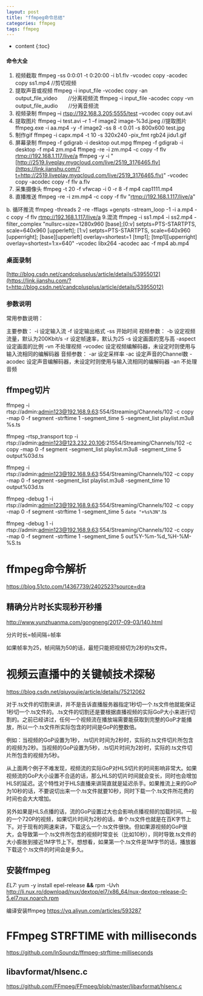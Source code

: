 ```yaml
---
layout: post
title: "ffmpeg命令总结"
categories: ffmpeg
tags: ffmpeg
---
```

* content
{:toc}




#### 命令大全

1. 视频截取
   ffmpeg -ss 0:0:01 -t 0:20:00 -i b1.flv -vcodec copy -acodec copy ss1.mp4 //剪切视频
2. 提取声音或视频
   ffmpeg -i input_file -vcodec copy -an output_file_video　　//分离视频流
   ffmpeg -i input_file -acodec copy -vn output_file_audio　　//分离音频流
3. 视频录制
   ffmpeg –i [rtsp://192.168.3.205:5555/test](https://link.jianshu.com/?t=rtsp://192.168.3.205:5555/test) –vcodec copy out.avi
4. 提取图片
   ffmpeg –i test.avi –r 1 –f image2 image-%3d.jpeg //提取图片
   ffmpeg.exe -i aa.mp4 -y -f image2 -ss 8 -t 0.01 -s 800x600 test.jpg
5. 制作gif
   ffmpeg -i capx.mp4 -t 10 -s 320x240 -pix_fmt rgb24 jidu1.gif
6. 屏幕录制
   ffmpeg -f gdigrab -i desktop out.mpg
   ffmpeg -f gdigrab -i desktop -f mp4 zm.mp4
   ffmpeg -re -i zm.mp4 -c copy -f flv [rtmp://192.168.1.117/live/a](https://link.jianshu.com/?t=rtmp://192.168.1.117/live/a)
   ffmpeg -y -i "[http://2519.liveplay.myqcloud.com/live/2519_3176465.flv](https://link.jianshu.com/?t=http://2519.liveplay.myqcloud.com/live/2519_3176465.flv)" -vcodec copy -acodec copy -f flv a.flv
7. 采集摄像头
   ffmpeg -t 20 -f vfwcap -i 0 -r 8 -f mp4 cap1111.mp4
8. 直播推送
   ffmpeg -re -i zm.mp4 -c copy -f flv "[rtmp://192.168.1.117/live/a](https://link.jianshu.com/?t=rtmp://192.168.1.117/live/a)"

b. 循环推流
ffmpeg -threads 2 -re -fflags +genpts -stream_loop -1 -i a.mp4 -c copy -f flv [rtmp://192.168.1.117/live/a](https://link.jianshu.com/?t=rtmp://192.168.1.117/live/a)
9.混流
ffmpeg -i ss1.mp4 -i ss2.mp4 -filter_complex "nullsrc=size=1280x960 [base];[0:v] setpts=PTS-STARTPTS, scale=640x960 [upperleft]; [1:v] setpts=PTS-STARTPTS, scale=640x960 [upperright]; [base][upperleft] overlay=shortest=1 [tmp1]; [tmp1][upperright] overlay=shortest=1:x=640" -vcodec libx264 -acodec aac -f mp4 ab.mp4

### 桌面录制

[http://blog.csdn.net/candcplusplus/article/details/53955012](https://link.jianshu.com/?t=http://blog.csdn.net/candcplusplus/article/details/53955012)

### 参数说明

常用参数说明：

主要参数：
-i 设定输入流
-f 设定输出格式
-ss 开始时间
视频参数：
-b 设定视频流量，默认为200Kbit/s
-r 设定帧速率，默认为25
-s 设定画面的宽与高
-aspect 设定画面的比例
-vn 不处理视频
-vcodec 设定视频编解码器，未设定时则使用与输入流相同的编解码器
音频参数：
-ar 设定采样率
-ac 设定声音的Channel数
-acodec 设定声音编解码器，未设定时则使用与输入流相同的编解码器
-an 不处理音频





## ffmpeg切片

ffmpeg -i rtsp://admin:admin123@192.168.9.63:554/Streaming/Channels/102 -c copy -map 0 -f segment  -strftime 1  -segment_time 5 -segment_list playlist.m3u8  %s.ts

ffmpeg -rtsp_transport tcp -i rtsp://admin:admin123@123.232.20.106:21554/Streaming/Channels/102  -c copy -map 0 -f segment -segment_list playlist.m3u8 -segment_time 5 output%03d.ts

ffmpeg -i rtsp://admin:admin123@192.168.9.63:554/Streaming/Channels/102 -c copy -map 0 -f segment -segment_list playlist.m3u8 -segment_time 10 output%03d.ts

ffmpeg -debug 1  -i rtsp://admin:admin123@192.168.9.63:554/Streaming/Channels/102 -c copy -map 0 -f segment  -strftime 1  -segment_time 5  `date "+%s%3N"`.ts 

ffmpeg -debug 1  -i rtsp://admin:admin123@192.168.9.63:554/Streaming/Channels/102 -c copy -map 0 -f segment  -strftime 1  -segment_time 5  out%Y-%m-%d_%H-%M-%S.ts 

# ffmpeg命令解析

https://blog.51cto.com/14367739/2402523?source=dra

## 精确分片时长实现秒开秒播

http://www.yunzhuanma.com/gongneng/2017-09-03/140.html

分片时长=帧间隔÷帧率

如果帧率为25，帧间隔为50的话，最短只能把视频切为2秒的ts文件。

# 视频云直播中的关键帧技术探秘

https://blog.csdn.net/qiuyoujie/article/details/75212062

对于.ts文件的切割来讲，并不是告诉直播服务器指定1秒切一个.ts文件他就能保证1秒切一个.ts文件的。.ts文件的切割还是要根据直播视频的实际GoP大小来进行切割的。之前已经讲过，任何一个视频流在播放端需要能获取到完整的GoP才能播放，所以一个.ts文件所实际包含的时间是GoP的整数倍。

例如：当视频的GoP设置为1秒，.ts切片时间为2秒时，实际的.ts文件切片所包含的视频为2秒。当视频的GoP设置为5秒，.ts切片时间为2妙时，实际的.ts文件切片所包含的视频为5秒。



从上面两个例子不难发现，视频流的实际GoP对HLS切片的时间影响非常大。如果视频流的GoP大小设置不合适的话，那么HLS的切片时间就会变长，同时也会增加HLS的延迟。这个特性对于HLS直播来讲简直就是延迟杀手。如果推流上来的GoP为10秒的话，不要说切出来一个.ts文件就要10秒，同时下载一个.ts文件所花费的时间也会大大增加。



另外如果是HLS点播的话，流的GoP设置过大也会影响点播视频的加载时间。一般的一个720P的视频，如果切片时间为2秒的话，单个.ts文件也就是在百K字节上下。对于现有的网速来讲，下载这么一个.ts文件很快。但如果源视频的GoP很大，会导致第一个.ts文件所包含的视频时常变长（比如10秒），同时导致.ts文件的大小膨胀到接近1M字节上下。想想看，如果第一个.ts文件是1M字节的话，播放器下载这个.ts文件的时间会是多久。









## 安装ffmpeg	

 *EL7:* yum -y install epel-release **&&** rpm -Uvh http://li.nux.ro/download/nux/dextop/el7/x86_64/nux-dextop-release-0-5.el7.nux.noarch.rpm

编译安装ffmpeg
https://yq.aliyun.com/articles/593287

# FFmpeg STRFTIME with milliseconds

https://github.com/InSoundz/ffmpeg-strftime-milliseconds

## libavformat/hlsenc.c

https://github.com/FFmpeg/FFmpeg/blob/master/libavformat/hlsenc.c

 
